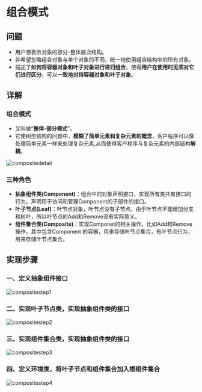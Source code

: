 # 组合模式

## 问题

- 用户想表示对象的部分-整体层次结构。
- 并希望忽略组合对象与单个对象的不同，统一地使用组合结构中的所有对象。
- 描述了**如何将容器对象和叶子对象进行递归组合**，使得**用户在使用时无须对它们进行区分**，可以**一致地对待容器对象和叶子对象**。

## 详解

### 组合模式

- 又叫做“**整体-部分模式**”。
- 它使树型结构的问题中，**模糊了简单元素和复杂元素的概念**，客户程序可以像处理简单元素一样来处理复杂元素,从而使得客户程序与复杂元素的内部结构**解耦**。

![compositedetail](../../images/composite/compositedetail.png)

### 三种角色

- **抽象组件类(Component)**：组合中的对象声明接口，实现所有类共有接口的行为。声明用于访问和管理Component的子部件的接口。
- **叶子节点(Leaf)**：叶节点对象，叶节点没有子节点。由于叶节点不能增加分支和树叶，所以叶节点的Add和Remove没有实际意义。
- **组件集合类(Composite)**：实现Componet的相关操作，比如Add和Remove操作。其中包含Component 的容器，用来存储叶节点集合，有叶节点行为，用来存储叶节点集合。

## 实现步骤

### 一、定义抽象组件接口

![compositestep1](../../images/composite/compositestep1.png)

### 二、实现叶子节点类，实现抽象组件类的接口

![compositestep2](../../images/composite/compositestep2.png)

### 三、实现组件集合类，实现抽象组件类的接口

![compositestep3](../../images/composite/compositestep3.png)

### 四、定义环境类，将叶子节点和组件集合加入根组件集合

![compositestep4](../../images/composite/compositestep4.png)

